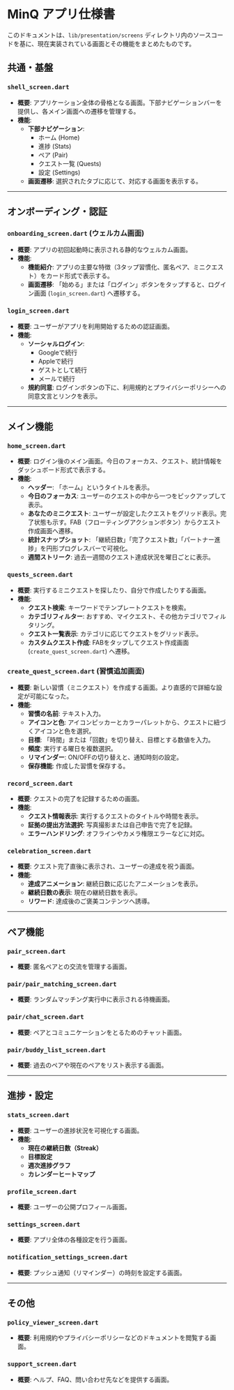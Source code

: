 # MinQ アプリ仕様書

このドキュメントは、`lib/presentation/screens` ディレクトリ内のソースコードを基に、現在実装されている画面とその機能をまとめたものです。

## 共通・基盤

### `shell_screen.dart`
- **概要**: アプリケーション全体の骨格となる画面。下部ナビゲーションバーを提供し、各メイン画面への遷移を管理する。
- **機能**:
  - **下部ナビゲーション**:
    - ホーム (Home)
    - 進捗 (Stats)
    - ペア (Pair)
    - クエスト一覧 (Quests)
    - 設定 (Settings)
  - **画面遷移**: 選択されたタブに応じて、対応する画面を表示する。

---

## オンボーディング・認証

### `onboarding_screen.dart` (ウェルカム画面)
- **概要**: アプリの初回起動時に表示される静的なウェルカム画面。
- **機能**:
  - **機能紹介**: アプリの主要な特徴（3タップ習慣化、匿名ペア、ミニクエスト）をカード形式で表示する。
  - **画面遷移**: 「始める」または「ログイン」ボタンをタップすると、ログイン画面 (`login_screen.dart`) へ遷移する。

### `login_screen.dart`
- **概要**: ユーザーがアプリを利用開始するための認証画面。
- **機能**:
  - **ソーシャルログイン**:
    - Googleで続行
    - Appleで続行
    - ゲストとして続行
    - メールで続行
  - **規約同意**: ログインボタンの下に、利用規約とプライバシーポリシーへの同意文言とリンクを表示。

---

## メイン機能

### `home_screen.dart`
- **概要**: ログイン後のメイン画面。今日のフォーカス、クエスト、統計情報をダッシュボード形式で表示する。
- **機能**:
  - **ヘッダー**: 「ホーム」というタイトルを表示。
  - **今日のフォーカス**: ユーザーのクエストの中から一つをピックアップして表示。
  - **あなたのミニクエスト**: ユーザーが設定したクエストをグリッド表示。完了状態も示す。FAB（フローティングアクションボタン）からクエスト作成画面へ遷移。
  - **統計スナップショット**: 「継続日数」「完了クエスト数」「パートナー進捗」を円形プログレスバーで可視化。
  - **週間ストリーク**: 過去一週間のクエスト達成状況を曜日ごとに表示。

### `quests_screen.dart`
- **概要**: 実行するミニクエストを探したり、自分で作成したりする画面。
- **機能**:
  - **クエスト検索**: キーワードでテンプレートクエストを検索。
  - **カテゴリフィルター**: おすすめ、マイクエスト、その他カテゴリでフィルタリング。
  - **クエスト一覧表示**: カテゴリに応じてクエストをグリッド表示。
  - **カスタムクエスト作成**: FABをタップしてクエスト作成画面 (`create_quest_screen.dart`) へ遷移。

### `create_quest_screen.dart` (習慣追加画面)
- **概要**: 新しい習慣（ミニクエスト）を作成する画面。より直感的で詳細な設定が可能になった。
- **機能**:
  - **習慣の名前**: テキスト入力。
  - **アイコンと色**: アイコンピッカーとカラーパレットから、クエストに紐づくアイコンと色を選択。
  - **目標**: 「時間」または「回数」を切り替え、目標とする数値を入力。
  - **頻度**: 実行する曜日を複数選択。
  - **リマインダー**: ON/OFFの切り替えと、通知時刻の設定。
  - **保存機能**: 作成した習慣を保存する。

### `record_screen.dart`
- **概要**: クエストの完了を記録するための画面。
- **機能**:
  - **クエスト情報表示**: 実行するクエストのタイトルや時間を表示。
  - **証拠の提出方法選択**: 写真撮影または自己申告で完了を記録。
  - **エラーハンドリング**: オフラインやカメラ権限エラーなどに対応。

### `celebration_screen.dart`
- **概要**: クエスト完了直後に表示され、ユーザーの達成を祝う画面。
- **機能**:
  - **達成アニメーション**: 継続日数に応じたアニメーションを表示。
  - **継続日数の表示**: 現在の継続日数を表示。
  - **リワード**: 達成後のご褒美コンテンツへ誘導。

---

## ペア機能

### `pair_screen.dart`
- **概要**: 匿名ペアとの交流を管理する画面。

### `pair/pair_matching_screen.dart`
- **概要**: ランダムマッチング実行中に表示される待機画面。

### `pair/chat_screen.dart`
- **概要**: ペアとコミュニケーションをとるためのチャット画面。

### `pair/buddy_list_screen.dart`
- **概要**: 過去のペアや現在のペアをリスト表示する画面。

---

## 進捗・設定

### `stats_screen.dart`
- **概要**: ユーザーの進捗状況を可視化する画面。
- **機能**:
  - **現在の継続日数（Streak）**
  - **目標設定**
  - **週次進捗グラフ**
  - **カレンダーヒートマップ**

### `profile_screen.dart`
- **概要**: ユーザーの公開プロフィール画面。

### `settings_screen.dart`
- **概要**: アプリ全体の各種設定を行う画面。

### `notification_settings_screen.dart`
- **概要**: プッシュ通知（リマインダー）の時刻を設定する画面。

---

## その他

### `policy_viewer_screen.dart`
- **概要**: 利用規約やプライバシーポリシーなどのドキュメントを閲覧する画面。

### `support_screen.dart`
- **概要**: ヘルプ、FAQ、問い合わせ先などを提供する画面。